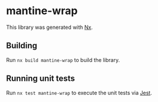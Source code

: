 # mantine-wrap

This library was generated with [Nx](https://nx.dev).

## Building

Run `nx build mantine-wrap` to build the library.

## Running unit tests

Run `nx test mantine-wrap` to execute the unit tests via [Jest](https://jestjs.io).
